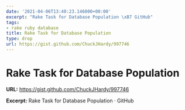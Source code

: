 ```yaml
---
date: '2021-04-06T13:40:23.146000+00:00'
excerpt: "Rake Task for Database Population \xB7 GitHub"
tags:
- rake ruby database
title: Rake Task for Database Population
type: drop
url: https://gist.github.com/ChuckJHardy/997746
---
```


# Rake Task for Database Population

**URL:** https://gist.github.com/ChuckJHardy/997746

**Excerpt:** Rake Task for Database Population · GitHub
